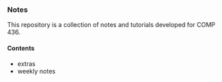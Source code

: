 ### Notes

This repository is a collection of notes and tutorials developed for COMP 436.

#### Contents
* extras
* weekly notes
